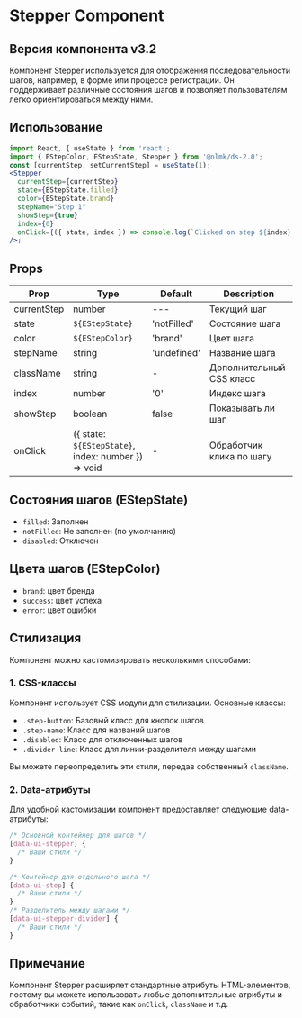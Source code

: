 # Stepper Component

## Версия компонента v3.2

Компонент Stepper используется для отображения последовательности шагов, например, в форме или процессе регистрации. Он поддерживает различные состояния шагов и позволяет пользователям легко ориентироваться между ними.

## Использование

```jsx
import React, { useState } from 'react';
import { EStepColor, EStepState, Stepper } from '@nlmk/ds-2.0';
const [currentStep, setCurrentStep] = useState(1);
<Stepper
  currentStep={currentStep}
  state={EStepState.filled}
  color={EStepState.brand}
  stepName="Step 1"
  showStep={true}
  index={0}
  onClick={({ state, index }) => console.log(`Clicked on step ${index} with state ${state}`)}
/>;
```

## Props

| Prop        | Type                                                | Default     | Description              |
| ----------- | --------------------------------------------------- | ----------- | ------------------------ |
| currentStep | number                                              | ---         | Текущий шаг              |
| state       | `${EStepState}`                                     | 'notFilled' | Состояние шага           |
| color       | `${EStepColor}`                                     | 'brand'     | Цвет шага                |
| stepName    | string                                              | 'undefined' | Название шага            |
| className   | string                                              | -           | Дополнительный CSS класс |
| index       | number                                              | '0'         | Индекс шага              |
| showStep    | boolean                                             | false       | Показывать ли шаг        |
| onClick     | ({ state: `${EStepState}`, index: number }) => void | -           | Обработчик клика по шагу |

## Состояния шагов (EStepState)

- `filled`: Заполнен
- `notFilled`: Не заполнен (по умолчанию)
- `disabled`: Отключен

## Цвета шагов (EStepColor)

- `brand`: цвет бренда
- `success`: цвет успеха
- `error`: цвет ошибки

## Стилизация

Компонент можно кастомизировать несколькими способами:

### 1. CSS-классы

Компонент использует CSS модули для стилизации. Основные классы:

- `.step-button`: Базовый класс для кнопок шагов
- `.step-name`: Класс для названий шагов
- `.disabled`: Класс для отключенных шагов
- `.divider-line`: Класс для линии-разделителя между шагами

Вы можете переопределить эти стили, передав собственный `className`.

### 2. Data-атрибуты

Для удобной кастомизации компонент предоставляет следующие data-атрибуты:

```css
/* Основной контейнер для шагов */
[data-ui-stepper] {
  /* Ваши стили */
}

/* Контейнер для отдельного шага */
[data-ui-step] {
  /* Ваши стили */
}
/* Разделитель между шагами */
[data-ui-stepper-divider] {
  /* Ваши стили */
}
```

## Примечание

Компонент Stepper расширяет стандартные атрибуты HTML-элементов, поэтому вы можете использовать любые дополнительные атрибуты и обработчики событий, такие как `onClick`, `className` и т.д.
